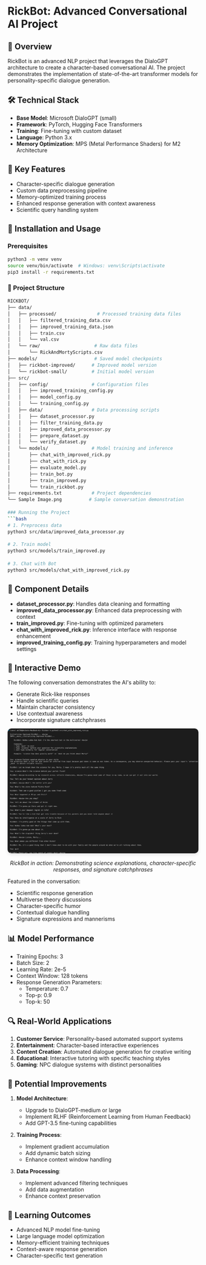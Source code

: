 # RickBot: Advanced Conversational AI Project

## 🚀 Overview

RickBot is an advanced NLP project that leverages the DialoGPT architecture to create a character-based conversational AI. The project demonstrates the implementation of state-of-the-art transformer models for personality-specific dialogue generation.

## 🛠️ Technical Stack

- **Base Model**: Microsoft DialoGPT (small)
- **Framework**: PyTorch, Hugging Face Transformers
- **Training**: Fine-tuning with custom dataset
- **Language**: Python 3.x
- **Memory Optimization**: MPS (Metal Performance Shaders) for M2 Architecture

## 🎯 Key Features

- Character-specific dialogue generation
- Custom data preprocessing pipeline
- Memory-optimized training process
- Enhanced response generation with context awareness
- Scientific query handling system

## 🚀 Installation and Usage

### Prerequisites

```bash
python3 -m venv venv
source venv/bin/activate  # Windows: venv\Scripts\activate
pip3 install -r requirements.txt
```

### 📁 Project Structure

````bash
RICKBOT/
├── data/
│   ├── processed/               # Processed training data files
│   │   ├── filtered_training_data.csv
│   │   ├── improved_training_data.json
│   │   ├── train.csv
│   │   └── val.csv
│   └── raw/                    # Raw data files
│       └── RickAndMortyScripts.csv
├── models/                     # Saved model checkpoints
│   ├── rickbot-improved/      # Improved model version
│   └── rickbot-small/         # Initial model version
├── src/
│   ├── config/                # Configuration files
│   │   ├── improved_training_config.py
│   │   ├── model_config.py
│   │   └── training_config.py
│   ├── data/                  # Data processing scripts
│   │   ├── dataset_processor.py
│   │   ├── filter_training_data.py
│   │   ├── improved_data_processor.py
│   │   ├── prepare_dataset.py
│   │   └── verify_dataset.py
│   └── models/                # Model training and inference
│       ├── chat_with_improved_rick.py
│       ├── chat_with_rick.py
│       ├── evaluate_model.py
│       ├── train_bot.py
│       ├── train_improved.py
│       └── train_rickbot.py
├── requirements.txt           # Project dependencies
└── Sample Image.png          # Sample conversation demonstration

### Running the Project
```bash
# 1. Preprocess data
python3 src/data/improved_data_processor.py

# 2. Train model
python3 src/models/train_improved.py

# 3. Chat with Bot
python3 src/models/chat_with_improved_rick.py
````

## 🔧 Component Details

- **dataset_processor.py**: Handles data cleaning and formatting
- **improved_data_processor.py**: Enhanced data preprocessing with context
- **train_improved.py**: Fine-tuning with optimized parameters
- **chat_with_improved_rick.py**: Inference interface with response enhancement
- **improved_training_config.py**: Training hyperparameters and model settings

## 🤖 Interactive Demo

The following conversation demonstrates the AI's ability to:

- Generate Rick-like responses
- Handle scientific queries
- Maintain character consistency
- Use contextual awareness
- Incorporate signature catchphrases

<div align="center">
  <img
    src="./Sample Image.png"
    alt="A conversation with RickBot showing multiple interactions"
    width="800"
    style="border-radius: 10px; box-shadow: 0 4px 8px rgba(0, 0, 0, 0.1);"
  />
  <p>
    <em>RickBot in action: Demonstrating science explanations, character-specific responses, and signature catchphrases</em>
  </p>
</div>

Featured in the conversation:

- Scientific response generation
- Multiverse theory discussions
- Character-specific humor
- Contextual dialogue handling
- Signature expressions and mannerisms

## 📊 Model Performance

- Training Epochs: 3
- Batch Size: 2
- Learning Rate: 2e-5
- Context Window: 128 tokens
- Response Generation Parameters:
  - Temperature: 0.7
  - Top-p: 0.9
  - Top-k: 50

## 🔍 Real-World Applications

1. **Customer Service**: Personality-based automated support systems
2. **Entertainment**: Character-based interactive experiences
3. **Content Creation**: Automated dialogue generation for creative writing
4. **Educational**: Interactive tutoring with specific teaching styles
5. **Gaming**: NPC dialogue systems with distinct personalities

## 🚀 Potential Improvements

1. **Model Architecture**:

   - Upgrade to DialoGPT-medium or large
   - Implement RLHF (Reinforcement Learning from Human Feedback)
   - Add GPT-3.5 fine-tuning capabilities

2. **Training Process**:

   - Implement gradient accumulation
   - Add dynamic batch sizing
   - Enhance context window handling

3. **Data Processing**:
   - Implement advanced filtering techniques
   - Add data augmentation
   - Enhance context preservation

## 🎯 Learning Outcomes

- Advanced NLP model fine-tuning
- Large language model optimization
- Memory-efficient training techniques
- Context-aware response generation
- Character-specific text generation

```

```
